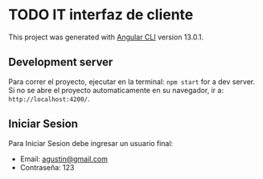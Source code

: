 # TODO IT interfaz de cliente

This project was generated with [Angular CLI](https://github.com/angular/angular-cli) version 13.0.1.

## Development server

Para correr el proyecto, ejecutar en la terminal: `npm start` for a dev server. Si no se abre el proyecto automaticamente en su navegador, ir a: `http://localhost:4200/`.

## Iniciar Sesion
Para Iniciar Sesion debe ingresar un usuario final:
- Email: agustin@gmail.com
- Contraseña: 123



